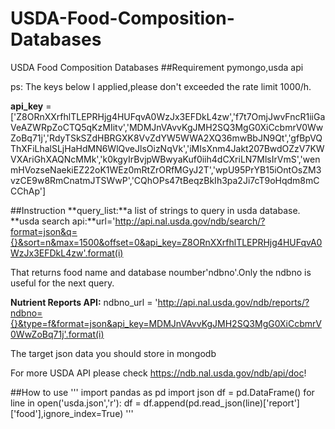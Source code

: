 # USDA-Food-Composition-Databases
USDA Food Composition Databases
##Requirement
pymongo,usda api 

ps: The keys below I applied,please don't exceeded the rate limit 1000/h.

**api_key** = ['Z8ORnXXrfhlTLEPRHjg4HUFqvA0WzJx3EFDkL4zw','f7t7OmjJwvFncR1iiGaVeAZWRpZoCTQ5qKzMIitv','MDMJnVAvvKgJMH2SQ3MgG0XiCcbmrV0WwZoBq71j','RdyTSkSZdHBRGXK8VvZdYW5WWA2XQ36mwBbJN9Qt','gfBpVQThXFiLhalSLjHaHdMN6WlQveJlsOizNqVk','iMIsXnm4Jakt207BwdOZzV7KWVXAriGhXAQNcMMk','k0kgyIrBvjpWBwyaKuf0iih4dCXriLN7MlsIrVmS','wenmHVozseNaekiEZ22oK1WEz0mRtZrORfMGyJ2T','wpU95PrYB15iOntOsZM3vzCE9w8RmCnatmJTSWwP','CQhOPs47tBeqzBkIh3pa2Ji7cT9oHqdm8mCCChAp']

##Instruction
**query_list:**a list of strings to query in usda database.
**usda search api:**url='http://api.nal.usda.gov/ndb/search/?format=json&q={}&sort=n&max=1500&offset=0&api_key=Z8ORnXXrfhlTLEPRHjg4HUFqvA0WzJx3EFDkL4zw'.format(i)

That returns food name and database noumber'ndbno'.Only the ndbno is useful for the next query.

**Nutrient Reports API:** ndbno_url = 'http://api.nal.usda.gov/ndb/reports/?ndbno={}&type=f&format=json&api_key=MDMJnVAvvKgJMH2SQ3MgG0XiCcbmrV0WwZoBq71j'.format(i)

The target json data you should store in mongodb

For more USDA API please check https://ndb.nal.usda.gov/ndb/api/doc!


##How to use
'''
import pandas as pd
import json
df = pd.DataFrame()
for line in open('usda.json','r'):
	df = df.append(pd.read_json(line)['report']['food'],ignore_index=True)
'''
